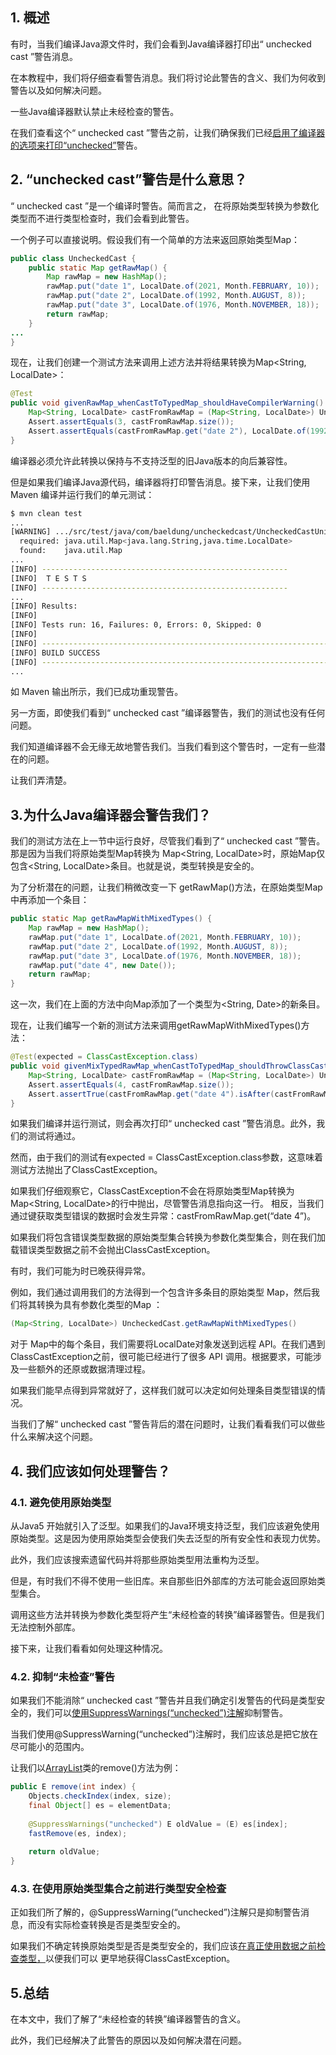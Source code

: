 ## 1. 概述

有时，当我们编译Java源文件时，我们会看到Java编译器打印出“ unchecked cast ”警告消息。

在本教程中，我们将仔细查看警告消息。我们将讨论此警告的含义、我们为何收到警告以及如何解决问题。

一些Java编译器默认禁止未经检查的警告。

在我们查看这个“ unchecked cast ”警告之前，让我们确保我们已经[启用了编译器的选项来打印“unchecked”](https://www.baeldung.com/java-unchecked-conversion#enabling-the-unchecked-warning-option)警告。

## 2. “unchecked cast”警告是什么意思？

“ unchecked cast ”是一个编译时警告。简而言之， 在将原始类型转换为参数化类型而不进行类型检查时，我们会看到此警告。

一个例子可以直接说明。假设我们有一个简单的方法来返回原始类型Map：

```java
public class UncheckedCast {
    public static Map getRawMap() {
        Map rawMap = new HashMap();
        rawMap.put("date 1", LocalDate.of(2021, Month.FEBRUARY, 10));
        rawMap.put("date 2", LocalDate.of(1992, Month.AUGUST, 8));
        rawMap.put("date 3", LocalDate.of(1976, Month.NOVEMBER, 18));
        return rawMap;
    }
...
}
```

现在，让我们创建一个测试方法来调用上述方法并将结果转换为Map<String, LocalDate>：

```java
@Test
public void givenRawMap_whenCastToTypedMap_shouldHaveCompilerWarning() {
    Map<String, LocalDate> castFromRawMap = (Map<String, LocalDate>) UncheckedCast.getRawMap();
    Assert.assertEquals(3, castFromRawMap.size());
    Assert.assertEquals(castFromRawMap.get("date 2"), LocalDate.of(1992, Month.AUGUST, 8));
}

```

编译器必须允许此转换以保持与不支持泛型的旧Java版本的向后兼容性。

但是如果我们编译Java源代码，编译器将打印警告消息。接下来，让我们使用 Maven 编译并运行我们的单元测试：

```bash
$ mvn clean test
...
[WARNING] .../src/test/java/com/baeldung/uncheckedcast/UncheckedCastUnitTest.java:[14,97] unchecked cast
  required: java.util.Map<java.lang.String,java.time.LocalDate>
  found:    java.util.Map
...
[INFO] -------------------------------------------------------
[INFO]  T E S T S
[INFO] -------------------------------------------------------
...
[INFO] Results:
[INFO] 
[INFO] Tests run: 16, Failures: 0, Errors: 0, Skipped: 0
[INFO] 
[INFO] ------------------------------------------------------------------------
[INFO] BUILD SUCCESS
[INFO] ------------------------------------------------------------------------
...

```

如 Maven 输出所示，我们已成功重现警告。

另一方面，即使我们看到“ unchecked cast ”编译器警告，我们的测试也没有任何问题。

我们知道编译器不会无缘无故地警告我们。当我们看到这个警告时，一定有一些潜在的问题。

让我们弄清楚。

## 3.为什么Java编译器会警告我们？

我们的测试方法在上一节中运行良好，尽管我们看到了“ unchecked cast ”警告。那是因为当我们将原始类型Map转换为 Map<String, LocalDate>时，原始Map仅包含<String, LocalDate>条目。也就是说，类型转换是安全的。

为了分析潜在的问题，让我们稍微改变一下 getRawMap()方法，在原始类型Map中再添加一个条目：

```java
public static Map getRawMapWithMixedTypes() {
    Map rawMap = new HashMap();
    rawMap.put("date 1", LocalDate.of(2021, Month.FEBRUARY, 10));
    rawMap.put("date 2", LocalDate.of(1992, Month.AUGUST, 8));
    rawMap.put("date 3", LocalDate.of(1976, Month.NOVEMBER, 18));
    rawMap.put("date 4", new Date());
    return rawMap;
}

```

这一次，我们在上面的方法中向Map添加了一个类型为<String, Date>的新条目。

现在，让我们编写一个新的测试方法来调用getRawMapWithMixedTypes()方法：

```java
@Test(expected = ClassCastException.class)
public void givenMixTypedRawMap_whenCastToTypedMap_shouldThrowClassCastException() {
    Map<String, LocalDate> castFromRawMap = (Map<String, LocalDate>) UncheckedCast.getRawMapWithMixedTypes();
    Assert.assertEquals(4, castFromRawMap.size());
    Assert.assertTrue(castFromRawMap.get("date 4").isAfter(castFromRawMap.get("date 3")));
}
```

如果我们编译并运行测试，则会再次打印“ unchecked cast ”警告消息。此外，我们的测试将通过。

然而，由于我们的测试有expected = ClassCastException.class参数，这意味着测试方法抛出了ClassCastException。

如果我们仔细观察它，ClassCastException不会在将原始类型Map转换为Map<String, LocalDate>的行中抛出，尽管警告消息指向这一行。 相反，当我们通过键获取类型错误的数据时会发生异常：castFromRawMap.get(“date 4”)。 

如果我们将包含错误类型数据的原始类型集合转换为参数化类型集合，则在我们加载错误类型数据之前不会抛出ClassCastException。

有时，我们可能为时已晚获得异常。

例如，我们通过调用我们的方法得到一个包含许多条目的原始类型 Map，然后我们将其转换为具有参数化类型的Map ：

```java
(Map<String, LocalDate>) UncheckedCast.getRawMapWithMixedTypes()
```

对于 Map中的每个条目，我们需要将LocalDate对象发送到远程 API。在我们遇到ClassCastException之前，很可能已经进行了很多 API 调用。根据要求，可能涉及一些额外的还原或数据清理过程。

如果我们能早点得到异常就好了，这样我们就可以决定如何处理条目类型错误的情况。

当我们了解“ unchecked cast ”警告背后的潜在问题时，让我们看看我们可以做些什么来解决这个问题。

## 4. 我们应该如何处理警告？

### 4.1. 避免使用原始类型

从Java5 开始就引入了泛型。如果我们的Java环境支持泛型，我们应该避免使用原始类型。这是因为使用原始类型会使我们失去泛型的所有安全性和表现力优势。

此外，我们应该搜索遗留代码并将那些原始类型用法重构为泛型。

但是，有时我们不得不使用一些旧库。来自那些旧外部库的方法可能会返回原始类型集合。

调用这些方法并转换为参数化类型将产生“未经检查的转换”编译器警告。但是我们无法控制外部库。

接下来，让我们看看如何处理这种情况。

### 4.2. 抑制“未检查”警告

如果我们不能消除“ unchecked cast ”警告并且我们确定引发警告的代码是类型安全的，我们可以[使用SuppressWarnings(“unchecked”)注解](https://www.baeldung.com/java-unchecked-conversion#1-suppressing-the-warning)抑制警告。

当我们使用@SuppressWarning(“unchecked”)注解时，我们应该总是把它放在尽可能小的范围内。

让我们以[ArrayList](https://www.baeldung.com/java-arraylist)类的remove()方法为例：

```java
public E remove(int index) {
    Objects.checkIndex(index, size);
    final Object[] es = elementData;
                                                              
    @SuppressWarnings("unchecked") E oldValue = (E) es[index];
    fastRemove(es, index);
                                                              
    return oldValue;
}
```

### 4.3. 在使用原始类型集合之前进行类型安全检查

正如我们所了解的，@SuppressWarning(“unchecked”)注解只是抑制警告消息，而没有实际检查转换是否是类型安全的。

如果我们不确定转换原始类型是否是类型安全的，我们应该[在真正使用数据之前检查类型，](https://www.baeldung.com/java-unchecked-conversion#2-checking-type-conversion-before-using-the-raw-type-collection)以便我们可以 更早地获得ClassCastException。

## 5.总结

在本文中，我们了解了“未经检查的转换”编译器警告的含义。

此外，我们已经解决了此警告的原因以及如何解决潜在问题。